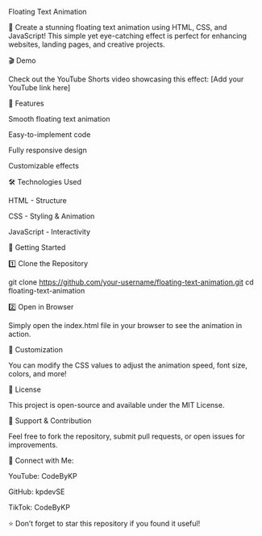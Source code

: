 Floating Text Animation

🚀 Create a stunning floating text animation using HTML, CSS, and JavaScript! This simple yet eye-catching effect is perfect for enhancing websites, landing pages, and creative projects.

🎬 Demo

Check out the YouTube Shorts video showcasing this effect: [Add your YouTube link here]

📌 Features

Smooth floating text animation

Easy-to-implement code

Fully responsive design

Customizable effects

🛠️ Technologies Used

HTML - Structure

CSS - Styling & Animation

JavaScript - Interactivity

🚀 Getting Started

1️⃣ Clone the Repository

git clone https://github.com/your-username/floating-text-animation.git
cd floating-text-animation

2️⃣ Open in Browser

Simply open the index.html file in your browser to see the animation in action.

🎨 Customization

You can modify the CSS values to adjust the animation speed, font size, colors, and more!

📜 License

This project is open-source and available under the MIT License.

🙌 Support & Contribution

Feel free to fork the repository, submit pull requests, or open issues for improvements.

📢 Connect with Me:

YouTube: CodeByKP

GitHub: kpdevSE

TikTok: CodeByKP

⭐ Don’t forget to star this repository if you found it useful!
